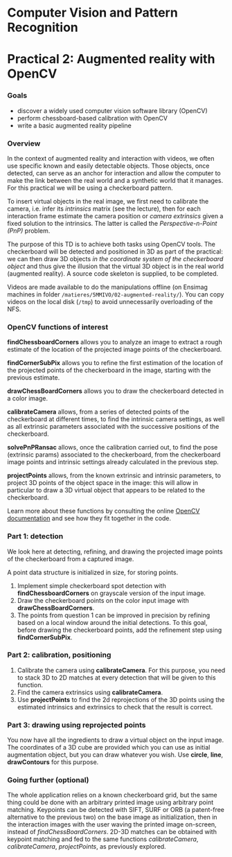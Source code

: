 Computer Vision and Pattern Recognition
=========================================

Practical 2: Augmented reality with OpenCV
=========================================

### Goals
- discover a widely used computer vision software library (OpenCV)
- perform chessboard-based calibration with OpenCV
- write a basic augmented reality pipeline


### Overview

In the context of augmented reality and interaction with videos,
we often use specific known and easily detectable objects. 
Those objects, once detected, can serve as an 
anchor for interaction and allow the computer to make the link between 
the real world and a synthetic world that it manages.
For this practical we will be using a checkerboard pattern.

To insert virtual objects in the real image, we first need to calibrate
the camera,  i.e. infer its *intrinsics* matrix (see the lecture), 
then for each interaction frame
estimate the camera position or *camera extrinsics* given a fixed solution to 
the intrinsics. The latter is called the *Perspective-n-Point (PnP)* problem. 

The purpose of this TD is to achieve both tasks using OpenCV tools.
The checkerboard will be detected and positioned in 3D as part of the practical:
we can then draw 3D objects *in the coordinate system of the checkerboard object* 
and thus give the illusion that the virtual 3D object is in the real world 
(augmented reality). A source code skeleton is supplied, to be completed. 
 
Videos are made available to do the manipulations offline 
(on Ensimag machines in folder `/matieres/5MMIVO/02-augmented-reality/`).
You can copy videos on the local disk (`/tmp`) to avoid 
unnecessarily overloading of the NFS.

### OpenCV functions of interest 

**findChessboardCorners** allows you to analyze an image to extract a rough 
estimate of the location of the projected image points of the checkerboard. 

**findCornerSubPix** allows you to refine the first estimation of the location of the projected
points of the checkerboard in the image, starting with the previous estimate.

**drawChessBoardCorners** allows you to draw the checkerboard detected in
a color image.

**calibrateCamera** allows, from a series of detected points of the
checkerboard at different times, to find the intrinsic camera settings,
as well as all extrinsic parameters associated with the successive positions 
of the checkerboard.

**solvePnPRansac** allows, once the calibration carried out,
to find the pose (extrinsic params) associated to the checkerboard, 
from the checkerboard image points and intrinsic settings already calculated
in the previous step.

**projectPoints** allows, from the known extrinsic and intrinsic parameters, 
to project 3D points of the object space in the image: this will allow in 
particular to draw a 3D virtual object that appears to be related to the
checkerboard.

Learn more about these functions by consulting the online 
[OpenCV documentation](https://docs.opencv.org/4.x/d6/d00/tutorial_py_root.html)
and see how they fit together in the code.


### Part 1: detection

We look here at detecting, refining, and drawing the projected image points of
the checkerboard from a captured image. 

A point data structure is initialized in size, for storing points.

1. Implement simple checkerboard spot detection with
   **findChessboardCorners** on grayscale version of the input 
   image.
2. Draw the checkerboard points on the color input image with 
   **drawChessBoardCorners**.
3. The points from question 1 can be improved in precision by 
   refining based on a local window around the initial detections. 
   To this goal, before drawing the checkerboard points, add the refinement step
   using **findCornerSubPix**.

### Part 2: calibration, positioning

1. Calibrate the camera using **calibrateCamera**. For this purpose, you need 
   to stack 3D to 2D matches at every detection that will be given
   to this function. 
2. Find the camera extrinsics using **calibrateCamera**.
3. Use **projectPoints** to find the 2d reprojections of the 3D points using
   the estimated intrinsics and extrinsics to check that the result is correct.

### Part 3: drawing using reprojected points

You now have all the ingredients to draw a virtual object on the input image.
The coordinates of a 3D cube are provided which you can use as initial 
augmentation object, but you can draw whatever you wish. Use **circle**, 
**line**, **drawContours** for this purpose.

### Going further (optional)

The whole application relies on a known checkerboard grid, but the same thing 
could be done with an arbitrary printed image using arbitrary point matching.
Keypoints can be detected with SIFT, SURF or ORB (a patent-free alternative 
to the previous two) on the base image as initialization, then in the
interaction images with the user waving the printed image on-screen, instead
of *findChessBoardCorners*. 
2D-3D matches can be obtained with keypoint matching and fed to the same 
functions *calibrateCamera*, *calibrateCamera*, *projectPoints*,
as previously explored. 

   
